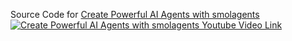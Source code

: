 Source Code for [Create Powerful AI Agents with smolagents](https://youtu.be/zktAkiGzd2s)
[![Create Powerful AI Agents with smolagents Youtube Video Link](https://img.youtube.com/vi/zktAkiGzd2s/0.jpg)](https://www.youtube.com/watch?v=zktAkiGzd2s)
